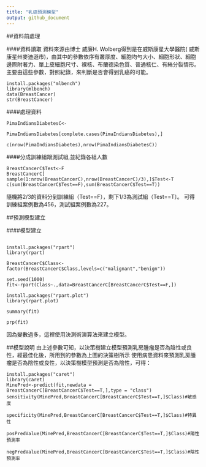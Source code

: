 ```yaml
---
title: "乳癌預測模型"
output: github_document
---
```

##資料前處理

####資料讀取
 資料來源由博士 威廉H. Wolberg得到是在威斯康星大學醫院( 威斯康星州麥迪遜市)，由其中的參數依序有叢厚度、細胞均勻大小、細胞形狀、細胞邊際附著力、單上皮細胞尺寸、裸核、布蘭德染色質、普通核仁、有絲分裂情形。 主要由這些參數，對照紀錄，來判斷是否會得到乳癌的可能。


```{r echo=T}
install.packages("mlbench")
library(mlbench)
data(BreastCancer)
str(BreastCancer)

```


####處理資料
```{r}
PimaIndiansDiabetesC<-

PimaIndiansDiabetes[complete.cases(PimaIndiansDiabetes),]

c(nrow(PimaIndiansDiabetes),nrow(PimaIndiansDiabetesC))
```


####分成訓練組跟測試組,並紀錄各組人數 


```{r}
BreastCancerC$Test<-F
BreastCancerC[
sample(1:nrow(BreastCancerC),nrow(BreastCancerC)/3),]$Test<-T
c(sum(BreastCancerC$Test==F),sum(BreastCancerC$Test==T))

```
隨機將2/3的資料分到訓練組（Test==F），剩下1/3為測試組（Test==T〕。
可得訓練組案例數為456，測試組案例數為227。



##預測模型建立

####模型建立
```{r}

install.packages("rpart")
library(rpart)

BreastCancerC$Class<-factor(BreastCancerC$Class,levels=c("malignant","benign"))

set.seed(1000)          
fit<-rpart(Class~.,data=BreastCancerC[BreastCancerC$Test==F,]) 

install.packages("rpart.plot")
library(rpart.plot)

summary(fit)

prp(fit)
```
因為變數過多，這裡使用決測術演算法來建立模型。


##模型說明
由上述參數可知，以決策樹建立模型預測乳房腫瘤是否為陰性或良性，經最佳化後，所用到的參數為上圖的決策樹所示
使用病患資料來預測乳房腫瘤是否為陰性或良性，以決策樹模型預測是否為陰性，可得：
```{r}
install.packages("caret")
library(caret)
MinePred<-predict(fit,newdata = BreastCancerC[BreastCancerC$Test==T,],type = "class")
sensitivity(MinePred,BreastCancerC[BreastCancerC$Test==T,]$Class)#敏感度

specificity(MinePred,BreastCancerC[BreastCancerC$Test==T,]$Class)#特異性

posPredValue(MinePred,BreastCancerC[BreastCancerC$Test==T,]$Class)#陽性預測率

negPredValue(MinePred,BreastCancerC[BreastCancerC$Test==T,]$Class)#陰性預測率

```

